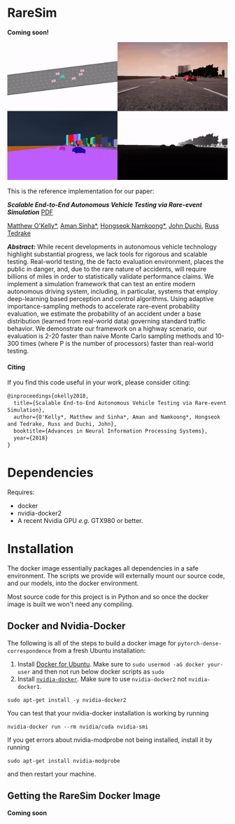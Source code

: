 # RareSim
<b>Coming soon!</b>
<p align="center">
  <img src="assets/RareSim.gif"/>
</p>


This is the reference implementation for our paper:

<em><b>Scalable End-to-End Autonomous Vehicle Testing via Rare-event Simulation</b></em>
[PDF](https://arxiv.org/abs/1811.00145)

[Matthew O'Kelly*](http://www.mokelly.net/), [Aman Sinha*](http://amansinha.org), [Hongseok Namkoong*](https://web.stanford.edu/~hnamk/), [John Duchi](http://stanford.edu/~jduchi/), [Russ Tedrake](https://groups.csail.mit.edu/locomotion/russt.html)

<em><b>Abstract:</b></em> While recent developments in autonomous vehicle technology highlight substantial progress, we lack tools for rigorous and scalable testing. Real-world testing, the de facto evaluation environment, places the public in danger, and, due to the rare nature of accidents, will require billions of miles in order to statistically validate performance claims. We implement a simulation framework that can test an entire modern autonomous driving system, including, in particular, systems that employ deep-learning based perception and control algorithms. Using adaptive importance-sampling methods to accelerate rare-event probability evaluation, we estimate the probability of an accident under a base distribution (learned from real-world data) governing standard traffic behavior. We demonstrate our framework on a highway scenario, our evaluation is 2-20 faster than naive Monte Carlo sampling methods and 10-300 times (where P is the number of processors) faster than real-world testing.

#### Citing

If you find this code useful in your work, please consider citing:

```
@inproceedings{okelly2018,
  title={Scalable End-to-End Autonomous Vehicle Testing via Rare-event Simulation},
  author={O'Kelly*, Matthew and Sinha*, Aman and Namkoong*, Hongseok and Tedrake, Russ and Duchi, John},
  booktitle={Advances in Neural Information Processing Systems},
  year={2018}
}

```

# Dependencies
Requires:
* docker
* nvidia-docker2
* A recent Nvidia GPU *e.g.* GTX980 or better.

# Installation
The docker image essentially packages all dependencies in a safe environment.  The scripts we provide will externally mount our source code, and our models, into the docker environment.

Most source code for this project is in Python and so once the docker image is built we won't need any compiling.

## Docker and Nvidia-Docker

The following is all of the steps to build a docker image for `pytorch-dense-correspondence` from a fresh Ubuntu installation:

1) Install [Docker for Ubuntu](https://docs.docker.com/engine/installation/linux/docker-ce/ubuntu/). Make sure to `sudo usermod -aG docker your-user` and then not run below docker scripts as `sudo`
2) Install [`nvidia-docker`](https://github.com/NVIDIA/nvidia-docker). Make sure to use `nvidia-docker2` not `nvidia-docker1`.
```
sudo apt-get install -y nvidia-docker2
```
You can test that your nvidia-docker installation is working by running
```
nvidia-docker run --rm nvidia/cuda nvidia-smi
```
If you get errors about nvidia-modprobe not being installed, install it by running
```
sudo apt-get install nvidia-modprobe
```
and then restart your machine.

## Getting the RareSim Docker Image
<b>Coming soon</b>
